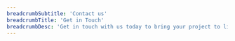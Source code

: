 ```yaml
---
breadcrumbSubtitle: 'Contact us'
breadcrumbTitle: 'Get in Touch'
breadcrumbDesc: 'Get in touch with us today to bring your project to life with ease and excellence!'
---
```

